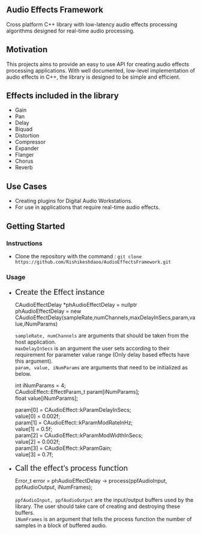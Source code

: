 ## Audio Effects Framework

Cross platform C++ library with low-latency audio effects processing algorithms designed for real-time audio processing.

## Motivation

This projects aims to provide an easy to use API for creating audio effects processing applications. With well documented, low-level implementation of audio effects in C++, the library is designed to be simple and efficient.

## Effects included in the library

- Gain
- Pan
- Delay
- Biquad
- Distortion
- Compressor
- Expander
- Flanger
- Chorus
- Reverb

## Use Cases

- Creating plugins for Digital Audio Workstations.
- For use in applications that require real-time audio effects.


## Getting Started

### Instructions

- Clone the repository with the command : `git clone https://github.com/Rishikeshdaoo/AudioEffectsFramework.git`

### Usage

- <span style="font-family:Lato; font-size:1.5em;">Create the Effect instance </span>

    CAudioEffectDelay       *phAudioEffectDelay = nullptr <br />
    phAudioEffectDelay = new CAudioEffectDelay(sampleRate,numChannels,maxDelayInSecs,param,value,iNumParams)

    `sampleRate, numChannels` are arguments that should be taken from the host application. <br />
    `maxDelayInSecs` is an argument the user sets according to their requirement for parameter value range (Only delay based effects have this argument). <br />
    `param, value, iNumParams` are arguments that need to be initialized as below.

    int iNumParams = 4; <br />
    CAudioEffect::EffectParam_t param[iNumParams]; <br />
    float value[iNumParams]; 

    param[0] = CAudioEffect::kParamDelayInSecs; <br />
    value[0] = 0.002f; <br />
    param[1] = CAudioEffect::kParamModRateInHz; <br />
    value[1] = 0.5f; <br />
    param[2] = CAudioEffect::kParamModWidthInSecs; <br />
    value[2] = 0.002f; <br />
    param[3] = CAudioEffect::kParamGain; <br />
    value[3] = 0.7f; 


- <span style="font-family:Lato; font-size:1.5em;"> Call the effect's process function </span>
    
    Error_t error = phAudioEffectDelay -> process(ppfAudioInput, ppfAudioOutput, iNumFrames); <br /> <br />
        `ppfAudioInput, ppfAudioOutput` are the input/output buffers used by the library. The user should take care of creating and destroying these buffers. <br />
        `iNumFrames` is an argument that tells the process function the number of samples in a block of buffered audio.


